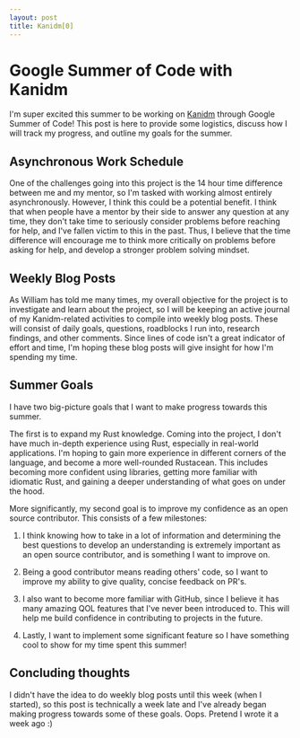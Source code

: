 ```yaml
---
layout: post
title: Kanidm[0]
---
```


# Google Summer of Code with Kanidm
I'm super excited this summer to be working on [Kanidm](https://github.com/kanidm/kanidm) through Google Summer of Code! This post is here to provide some logistics, discuss how I will track my progress, and outline my goals for the summer.

## Asynchronous Work Schedule
One of the challenges going into this project is the 14 hour time difference between me and my mentor, so I'm tasked with working almost entirely asynchronously. However, I think this could be a potential benefit. I think that when people have a mentor by their side to answer any question at any time, they don't take time to seriously consider problems before reaching for help, and I've fallen victim to this in the past. Thus, I believe that the time difference will encourage me to think more critically on problems before asking for help, and develop a stronger problem solving mindset.

## Weekly Blog Posts
As William has told me many times, my overall objective for the project is to investigate and learn about the project, so I will be keeping an active journal of my Kanidm-related activities to compile into weekly blog posts. These will consist of daily goals, questions, roadblocks I run into, research findings, and other comments. Since lines of code isn't a great indicator of effort and time, I'm hoping these blog posts will give insight for how I'm spending my time.

## Summer Goals
I have two big-picture goals that I want to make progress towards this summer.

The first is to expand my Rust knowledge. Coming into the project, I don't have much in-depth experience using Rust, especially in real-world applications. I'm hoping to gain more experience in different corners of the language, and become a more well-rounded Rustacean. This includes becoming more confident using libraries, getting more familiar with idiomatic Rust, and gaining a deeper understanding of what goes on under the hood.


More significantly, my second goal is to improve my confidence as an open source contributor. This consists of a few milestones:

1. I think knowing how to take in a lot of information and determining the best questions to develop an understanding is extremely important as an open source contributor, and is something I want to improve on.

2. Being a good contributor means reading others' code, so I want to improve my ability to give quality, concise feedback on PR's. 

3. I also want to become more familiar with GitHub, since I believe it has many amazing QOL features that I've never been introduced to. This will help me build confidence in contributing to projects in the future.

4. Lastly, I want to implement some significant feature so I have something cool to show for my time spent this summer!

## Concluding thoughts
I didn't have the idea to do weekly blog posts until this week (when I started), so this post is technically a week late and I've already began making progress towards some of these goals. Oops. Pretend I wrote it a week ago :)



